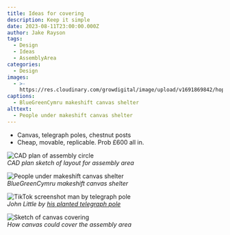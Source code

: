 ```yaml
---
title: Ideas for covering
description: Keep it simple
date: 2023-08-11T23:00:00.000Z
author: Jake Rayson
tags:
  - Design
  - Ideas
  - AssemblyArea
categories:
  - Design
images:
  - >-
    https://res.cloudinary.com/growdigital/image/upload/v1691869842/hope/bluegreencymru-canvas.jpg
captions:
  - BlueGreenCymru makeshift canvas shelter
alttext:
  - People under makeshift canvas shelter
---
```


* Canvas, telegraph poles, chestnut posts
* Cheap, movable, replicable. Prob £600 all in.

![CAD plan of assembly circle](https://res.cloudinary.com/growdigital/image/upload/w_420/v1691858763/hope/plan-view-shape-230812.png)\
*CAD plan sketch of layout for assembly area*

![People under makeshift canvas shelter](https://res.cloudinary.com/growdigital/image/upload/w_420/v1691869842/hope/bluegreencymru-canvas.jpg)\
*BlueGreenCymru makeshift canvas shelter*

![TikTok screenshot man by telegraph pole](https://res.cloudinary.com/growdigital/image/upload/w_420/v1691870201/hope/john-little-telegraph-poles-221209.jpg)\
*John Little by [his planted telegraph pole](https://www.tiktok.com/@grassroofco/video/7175142640353086726)*

![Sketch of canvas covering](https://res.cloudinary.com/growdigital/image/upload/w_420/v1691869566/hope/canvas-sketch-230812.png)\
*How canvas could cover the assembly area*
